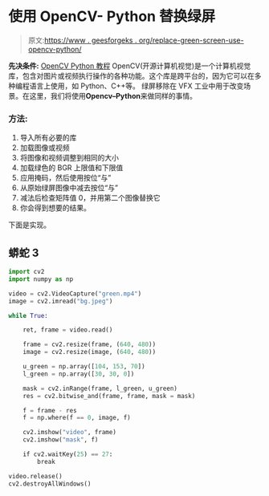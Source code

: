 # 使用 OpenCV- Python 替换绿屏

> 原文:[https://www . geesforgeks . org/replace-green-screen-use-opencv-python/](https://www.geeksforgeeks.org/replace-green-screen-using-opencv-python/)

**先决条件:** [OpenCV Python 教程](https://www.geeksforgeeks.org/opencv-python-tutorial/)
OpenCV(开源计算机视觉)是一个计算机视觉库，包含对图片或视频执行操作的各种功能。这个库是跨平台的，因为它可以在多种编程语言上使用，如 Python、C++等。
绿屏移除在 VFX 工业中用于改变场景。在这里，我们将使用**Opencv–Python**来做同样的事情。

### 方法:

1.  导入所有必要的库
2.  加载图像或视频
3.  将图像和视频调整到相同的大小
4.  加载绿色的 BGR 上限值和下限值
5.  应用掩码，然后使用按位“与”
6.  从原始绿屏图像中减去按位“与”
7.  减法后检查矩阵值 0，并用第二个图像替换它
8.  你会得到想要的结果。

下面是实现。

## 蟒蛇 3

```py
import cv2
import numpy as np

video = cv2.VideoCapture("green.mp4")
image = cv2.imread("bg.jpeg")

while True:

    ret, frame = video.read()

    frame = cv2.resize(frame, (640, 480))
    image = cv2.resize(image, (640, 480))

    u_green = np.array([104, 153, 70])
    l_green = np.array([30, 30, 0])

    mask = cv2.inRange(frame, l_green, u_green)
    res = cv2.bitwise_and(frame, frame, mask = mask)

    f = frame - res
    f = np.where(f == 0, image, f)

    cv2.imshow("video", frame)
    cv2.imshow("mask", f)

    if cv2.waitKey(25) == 27:
        break

video.release()
cv2.destroyAllWindows()
```